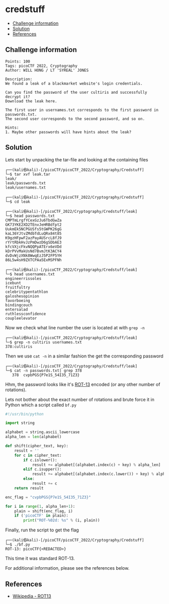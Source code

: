 # credstuff

- [Challenge information](#challenge-information)
- [Solution](#solution)
- [References](#references)

## Challenge information
```
Points: 100
Tags: picoCTF 2022, Cryptography
Author: WILL HONG / LT 'SYREAL' JONES

Description:
We found a leak of a blackmarket website's login credentials. 

Can you find the password of the user cultiris and successfully decrypt it?
Download the leak here.

The first user in usernames.txt corresponds to the first password in passwords.txt. 
The second user corresponds to the second password, and so on.

Hints:
1. Maybe other passwords will have hints about the leak?
```

## Solution

Lets start by unpacking the tar-file and looking at the containing files
```
┌──(kali㉿kali)-[/picoCTF/picoCTF_2022/Cryptography/Credstuff]
└─$ tar xvf leak.tar 
leak/
leak/passwords.txt
leak/usernames.txt
  
┌──(kali㉿kali)-[/picoCTF/picoCTF_2022/Cryptography/Credstuff]
└─$ cd leak                  

┌──(kali㉿kali)-[/picoCTF_2022/Cryptography/Credstuff/leak]
└─$ head passwords.txt 
CMPTmLrgfYCexGzJu6TbdGwZa
GK73YKE2XD2TEnvJeHRBdfpt2
UukmEk5NCPGUSfs5tGWPK26gG
kaL36YJtvZMdbTdLuQRx84t85
K9gzHFpwF2azPayAUSrcL8fJ9
rYrtRbkHvJzPmDwzD6gSDbAE3
kfcVXjcFkvNQQPpATErx6eVDd
kDrPVvMakUsNd7BvmJtK3ACY4
dvDvWjzXNk8WwqEzJ5P2FP5YH
86L5w4sH9ZXTCPAa5ExMSPFNh

┌──(kali㉿kali)-[/picoCTF_2022/Cryptography/Credstuff/leak]
└─$ head usernames.txt 
engineerrissoles
icebunt
fruitfultry
celebritypentathlon
galoshesopinion
favorboeing
bindingcouch
entersalad
ruthlessconfidence
coupleelevator
```

Now we check what line number the user is located at with `grep -n`
```
┌──(kali㉿kali)-[/picoCTF_2022/Cryptography/Credstuff/leak]
└─$ grep -n cultiris usernames.txt 
378:cultiris
```

Then we use `cat -n` in a similar fashion the get the corresponding password
```
┌──(kali㉿kali)-[/picoCTF_2022/Cryptography/Credstuff/leak]
└─$ cat -n passwords.txt| grep 378
   378  cvpbPGS{P7e1S_54I35_71Z3}
```

Hhm, the password looks like it's [ROT-13](https://en.wikipedia.org/wiki/ROT13) encoded (or any other number of rotations).

Lets not bother about the exact number of rotations and brute force it in Python which a script called `bf.py`
```python
#!/usr/bin/python

import string

alphabet = string.ascii_lowercase
alpha_len = len(alphabet)

def shift(cipher_text, key):
    result = ''
    for c in cipher_text:
        if c.islower():
            result += alphabet[(alphabet.index(c) + key) % alpha_len]
        elif c.isupper():
            result += alphabet[(alphabet.index(c.lower()) + key) % alpha_len].upper()
        else:
            result += c
    return result

enc_flag = "cvpbPGS{P7e1S_54I35_71Z3}"

for i in range(1, alpha_len+1):
    plain = shift(enc_flag, i)
    if ('picoCTF' in plain):
        print("ROT-%02d: %s" % (i, plain))

```

Finally, run the script to get the flag
```
┌──(kali㉿kali)-[/picoCTF/picoCTF_2022/Cryptography/Credstuff]
└─$ ./bf.py 
ROT-13: picoCTF{<REDACTED>}

```

This time it was standard ROT-13.

For additional information, please see the references below.

## References

- [Wikipedia - ROT13](https://en.wikipedia.org/wiki/ROT13)
